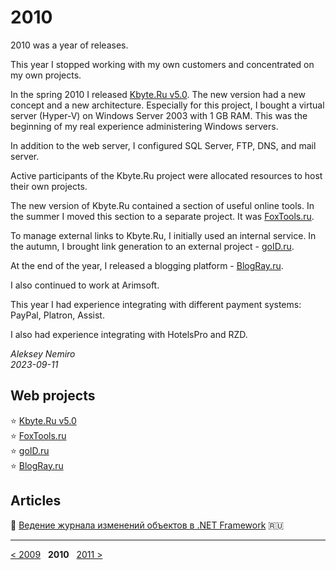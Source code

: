 # 2010

2010 was a year of releases.

This year I stopped working with my own customers and concentrated on my own projects.

In the spring 2010 I released [Kbyte.Ru v5.0](assets/kbyte.md). The new version had a new concept and a new architecture.
Especially for this project, I bought a virtual server (Hyper-V) on Windows Server 2003 with 1 GB RAM.
This was the beginning of my real experience administering Windows servers.

In addition to the web server, I configured SQL Server, FTP, DNS, and mail server.

Active participants of the Kbyte.Ru project were allocated resources to host their own projects.

The new version of Kbyte.Ru contained a section of useful online tools.
In the summer I moved this section to a separate project. It was [FoxTools.ru](assets/foxtools.md).

To manage external links to Kbyte.Ru, I initially used an internal service.
In the autumn, I brought link generation to an external project - [goID.ru](assets/goid.md).

At the end of the year, I released a blogging platform - [BlogRay.ru](assets/blogray.md).

I also continued to work at Arimsoft.

This year I had experience integrating with different payment systems: PayPal, Platron, Assist.

I also had experience integrating with HotelsPro and RZD.

_Aleksey Nemiro  
2023-09-11_

## Web projects

:star: [Kbyte.Ru v5.0](assets/kbyte.md)  
:star: [FoxTools.ru](assets/foxtools.md)  
:star: [goID.ru](assets/goid.md)  
:star: [BlogRay.ru](assets/blogray.md)

## Articles

:page_facing_up: [Ведение журнала изменений объектов в .NET Framework](articles/ObjectsLog.md) :ru:

---
[< 2009](/2009) &nbsp; **2010** &nbsp; [2011 >](/2011)
